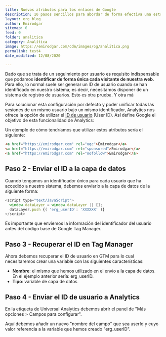 ```yaml
---
title: Nuevos atributos para los enlaces de Google
description: 10 pasos sencillos para abordar de forma efectiva una estrategia de analítica web.
layout: erg_blog
author: Emirodgar
sitemap: 0
feed: 0
folder: analitica
category: Analítica
image: https://emirodgar.com/cdn/images/og/analitica.png
permalink: test4
date_modified: 12/08/2020

---
```


Dado que se trata de un seguimiento por usuario es requisito indispensable que podamos **identificar de forma única cada visitante de nuestra web**. Para ello, lo normal suele ser generar un ID de usuario cuando se han identificado en nuestro sistema; es decir, necesitamos disponer de un sistema de registro de usuarios.
Esto es otra prueba. Y otra má

Para solucionar esta configuración por defecto y poder unificar todas las sesiones de un mismo usuario bajo un mismo identificador, Analytics nos ofrece la opción de utilizar el [ID de usuario](https://support.google.com/tagmanager/answer/4565987) (User ID).  Así define Google el objetivo de esta funcionalidad de Analytics:


Un ejemplo de cómo tendríamos que utilizar estos atributos sería el siguiente:

 ```html     
 <a href="https://emirodgar.com" rel="ugc">Emirodgar</a>
 <a href="https://emirodgar.com" rel="sponsored">Emirodgar</a>
 <a href="https://emirodgar.com" rel="nofollow">Emirodgar</a>
 ```  



## Paso 2 - Enviar el ID a la capa de datos

Cuando tengamos un identificador único para cada usuario que ha accedido a nuestro sistema, debemos enviarlo a la capa de datos de la siguiente forma:

```js
<script type="text/JavaScript"> 
  window.dataLayer = window.dataLayer || [];
  dataLayer.push {( 'erg_userID': 'XXXXXX' )} 
</script>

```

Es importante que enviemos la información del identificador del usuario antes del código base de Google Tag Manager.

## Paso 3 - Recuperar el ID en Tag Manager

Ahora debemos recuperar el ID de usuario en GTM para lo cual necesitaremos crear una variable con las siguientes características:

 - **Nombre**: el mismo que hemos utilizado en el envío a la capa de datos. En el ejemplo anterior sería: erg_userID.
 - **Tipo**: variable de capa de datos.

## Paso 4 - Enviar el ID de usuario a Analytics

En la etiqueta de Universal Analytics debemos abrir el panel de "Más opciones > Campos para configurar".

Aquí debemos añadir un nuevo "nombre del campo" que sea userId y cuyo valor referencia a la variable que hemos creado "erg_userID".
<!--stackedit_data:
eyJoaXN0b3J5IjpbMTA1MTM3MjAwNCw5MzY5MDUxNDksMTQxMj
g2NDE3NywxMzA5MjgxNDEyLC0xODAzNzAzNTgzLC04NjQ1ODYx
MTIsMTAxODMyMjE5Nyw5OTU4ODM4MDYsMTY5Mzg2MjI2OSwyOD
A1ODIwNzcsLTEzMTE3OTU3NjAsNzE5MTQ0NDY0LC0xMzExNzk1
NzYwLC0xMTM0NzI0MjU3LC0xMzA4ODg5NzYzLDIwMTA3OTg0MT
QsNDExMDc1OTk1LDEwNzgwNzAxNCwxMzY2MDI4OTc4LDIwMTUw
MDY4ODFdfQ==
-->